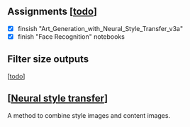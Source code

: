 ---
---


## Assignments [[todo]]

* [x] finsish "Art_Generation_with_Neural_Style_Transfer_v3a"
* [x] finish "Face Recognition" notebooks

## Filter size outputs

[[todo]]

## [[Neural style transfer]]

A method to combine style images and content images.

[//begin]: # "Autogenerated link references for markdown compatibility"
[todo]: todo "todo"
[todo]: todo "todo"
[Neural style transfer]: neural-style-transfer "neural-style-transfer"
[//end]: # "Autogenerated link references"
